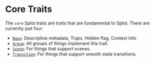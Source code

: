 # Core Traits

The `core` Splot traits are traits that are fundamental to Splot. There are
currently just four:

 * [`Base`](./base.md): Descriptive metadata, Traps, Hidden flag, Context Info
 * [`Group`](./group.md): All groups of things implement this trait.
 * [`Scene`](./scene.md): For things that support scenes.
 * [`Transition`](./transition.md): For things that support smooth state transitions.
